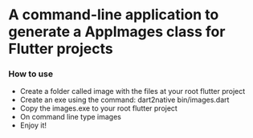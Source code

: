 # A command-line application to generate a AppImages class for Flutter projects

### How to use
- Create a folder called image with the files at your root flutter project
- Create an exe using the command: dart2native bin/images.dart
- Copy the images.exe to your root flutter project
- On command line type images
- Enjoy it!
